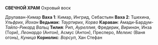 **СВЕЧНОЙ ХРАМ**
Охровый воск

 Друлаван-Кимар
**Ваха 1**: Кимар, Ингрид, Себастьян
**Ваха 2**: Тшехина, *Ульфрих*, *Йохан*
**Ведьмак**: *Тауртирих*, *Корво*
**Караван**: Амади-Бардум-*Тайло*-*Рикард Вальц*
**Тилия**: Рип, *Ауреллия*, Фредерик, *Виринан*, Инза (Тори), *Леонардо* (Антон), Асмус (Антон), Пресперо, *Мелеис* (Ваня огонь), *Куница*
**Кориолис**: *Ворсуп*, Хан
Стефан 